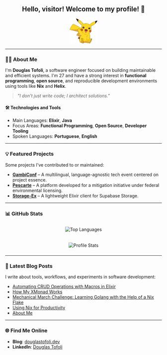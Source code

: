 <h2 align="center">  
  Hello, visitor! Welcome to my profile! 👋  
</h2>  
  
<p align="center">  
  <img src="https://github.com/douglastofoli/douglastofoli/blob/main/assets/pikachu.png"   
       height="80px"   
       alt="Pikachu says welcome!" />  
</p>  
  
---

### 👨‍💻 About Me  
  
I'm **Douglas Tofoli**, a software engineer focused on building maintainable and efficient systems. I'm 27 and have a strong interest in **functional programming**, **open source**, and reproducible development environments using tools like **Nix** and **Helix**.  
  
> *"I don't just write code; I architect solutions."*

#### 🛠️ Technologies and Tools  
- Main Languages: **Elixir**, **Java**  
- Focus Areas: **Functional Programming**, **Open Source**, **Developer Tooling**  
- Spoken Languages: **Portuguese**, **English**  
  
---

### 💡 Featured Projects  
  
Some projects I've contributed to or maintained:  
  
- **[GambiConf](https://github.com/gambiconf/gambiconf.github.io)** – A multilingual, language-agnostic tech event centered on project essence.  
- **[Pescarte](https://github.com/peapescarte/pescarte-plataforma)** – A platform developed for a mitigation initiative under federal environmental licensing.  
- **[Storage-Ex](https://github.com/zoedsoupe/storage-ex)** – A lightweight Elixir client for Supabase Storage.  
  
---

### 📊 GitHub Stats  
  
<p align="center">  
  <img src="https://github-readme-stats.vercel.app/api/top-langs?username=douglastofoli&show_icons=true&hide_title=true&layout=compact&border_radius=8&hide=html,css,javascript&theme=dracula" alt="Top Languages" style="max-width: 100%; margin: 10px;">   
</p>  
  
<p align="center">  
  <img src="https://github-readme-stats.vercel.app/api?username=douglastofoli&show_icons=true&hide_title=true&border_radius=8&theme=dracula" alt="Profile Stats" style="max-width: 100%; height: auto; margin: 10px;">  
</p>  
  
---

### 📝 Latest Blog Posts  
  
I write about tools, workflows, and experiments in software development:

<!-- BLOG-POST-LIST:START -->
- [Automating CRUD Operations with Macros in Elixir](https://douglastofoli.dev/posts/automating-crud-operations-with-macros-in-elixir/)
- [How My XMonad Works](https://douglastofoli.dev/posts/how-my-xmonad-works/)
- [Mechanical March Challenge: Learning Golang with the Help of a Nix Flake](https://douglastofoli.dev/posts/exercism-and-the-mechanical-march/)
- [Using Nix for Productivity](https://douglastofoli.dev/posts/using-nix-for-productivity/)
- [About Me](https://douglastofoli.dev/about/)
<!-- BLOG-POST-LIST:END -->

---

### 🌐 Find Me Online  
  
- **Blog**: [douglastofoli.dev](https://douglastofoli.dev)  
- **LinkedIn**: [Douglas Tofoli](https://www.linkedin.com/in/douglastofoli/)  
